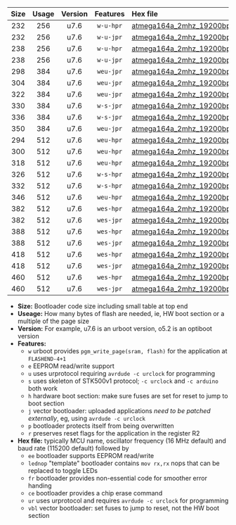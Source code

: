 |Size|Usage|Version|Features|Hex file|
|:-:|:-:|:-:|:-:|:--|
|232|256|u7.6|`w-u-hpr`|[atmega164a_2mhz_19200bps_ur.hex](https://raw.githubusercontent.com/stefanrueger/urboot/main//atmega164a_2mhz_19200bps_ur.hex)|
|232|256|u7.6|`w-u-jpr`|[atmega164a_2mhz_19200bps_ur_vbl.hex](https://raw.githubusercontent.com/stefanrueger/urboot/main//atmega164a_2mhz_19200bps_ur_vbl.hex)|
|238|256|u7.6|`w-u-hpr`|[atmega164a_2mhz_19200bps_lednop_ur.hex](https://raw.githubusercontent.com/stefanrueger/urboot/main//atmega164a_2mhz_19200bps_lednop_ur.hex)|
|238|256|u7.6|`w-u-jpr`|[atmega164a_2mhz_19200bps_lednop_ur_vbl.hex](https://raw.githubusercontent.com/stefanrueger/urboot/main//atmega164a_2mhz_19200bps_lednop_ur_vbl.hex)|
|298|384|u7.6|`weu-jpr`|[atmega164a_2mhz_19200bps_ee_ur_vbl.hex](https://raw.githubusercontent.com/stefanrueger/urboot/main//atmega164a_2mhz_19200bps_ee_ur_vbl.hex)|
|304|384|u7.6|`weu-jpr`|[atmega164a_2mhz_19200bps_ee_lednop_ur_vbl.hex](https://raw.githubusercontent.com/stefanrueger/urboot/main//atmega164a_2mhz_19200bps_ee_lednop_ur_vbl.hex)|
|322|384|u7.6|`weu-jpr`|[atmega164a_2mhz_19200bps_ee_lednop_fr_ur_vbl.hex](https://raw.githubusercontent.com/stefanrueger/urboot/main//atmega164a_2mhz_19200bps_ee_lednop_fr_ur_vbl.hex)|
|330|384|u7.6|`w-s-jpr`|[atmega164a_2mhz_19200bps_vbl.hex](https://raw.githubusercontent.com/stefanrueger/urboot/main//atmega164a_2mhz_19200bps_vbl.hex)|
|336|384|u7.6|`w-s-jpr`|[atmega164a_2mhz_19200bps_lednop_vbl.hex](https://raw.githubusercontent.com/stefanrueger/urboot/main//atmega164a_2mhz_19200bps_lednop_vbl.hex)|
|350|384|u7.6|`weu-jpr`|[atmega164a_2mhz_19200bps_ee_lednop_fr_ce_ur_vbl.hex](https://raw.githubusercontent.com/stefanrueger/urboot/main//atmega164a_2mhz_19200bps_ee_lednop_fr_ce_ur_vbl.hex)|
|294|512|u7.6|`weu-hpr`|[atmega164a_2mhz_19200bps_ee_ur.hex](https://raw.githubusercontent.com/stefanrueger/urboot/main//atmega164a_2mhz_19200bps_ee_ur.hex)|
|300|512|u7.6|`weu-hpr`|[atmega164a_2mhz_19200bps_ee_lednop_ur.hex](https://raw.githubusercontent.com/stefanrueger/urboot/main//atmega164a_2mhz_19200bps_ee_lednop_ur.hex)|
|318|512|u7.6|`weu-hpr`|[atmega164a_2mhz_19200bps_ee_lednop_fr_ur.hex](https://raw.githubusercontent.com/stefanrueger/urboot/main//atmega164a_2mhz_19200bps_ee_lednop_fr_ur.hex)|
|326|512|u7.6|`w-s-hpr`|[atmega164a_2mhz_19200bps.hex](https://raw.githubusercontent.com/stefanrueger/urboot/main//atmega164a_2mhz_19200bps.hex)|
|332|512|u7.6|`w-s-hpr`|[atmega164a_2mhz_19200bps_lednop.hex](https://raw.githubusercontent.com/stefanrueger/urboot/main//atmega164a_2mhz_19200bps_lednop.hex)|
|346|512|u7.6|`weu-hpr`|[atmega164a_2mhz_19200bps_ee_lednop_fr_ce_ur.hex](https://raw.githubusercontent.com/stefanrueger/urboot/main//atmega164a_2mhz_19200bps_ee_lednop_fr_ce_ur.hex)|
|382|512|u7.6|`wes-hpr`|[atmega164a_2mhz_19200bps_ee.hex](https://raw.githubusercontent.com/stefanrueger/urboot/main//atmega164a_2mhz_19200bps_ee.hex)|
|382|512|u7.6|`wes-jpr`|[atmega164a_2mhz_19200bps_ee_vbl.hex](https://raw.githubusercontent.com/stefanrueger/urboot/main//atmega164a_2mhz_19200bps_ee_vbl.hex)|
|388|512|u7.6|`wes-hpr`|[atmega164a_2mhz_19200bps_ee_lednop.hex](https://raw.githubusercontent.com/stefanrueger/urboot/main//atmega164a_2mhz_19200bps_ee_lednop.hex)|
|388|512|u7.6|`wes-jpr`|[atmega164a_2mhz_19200bps_ee_lednop_vbl.hex](https://raw.githubusercontent.com/stefanrueger/urboot/main//atmega164a_2mhz_19200bps_ee_lednop_vbl.hex)|
|418|512|u7.6|`wes-hpr`|[atmega164a_2mhz_19200bps_ee_lednop_fr.hex](https://raw.githubusercontent.com/stefanrueger/urboot/main//atmega164a_2mhz_19200bps_ee_lednop_fr.hex)|
|418|512|u7.6|`wes-jpr`|[atmega164a_2mhz_19200bps_ee_lednop_fr_vbl.hex](https://raw.githubusercontent.com/stefanrueger/urboot/main//atmega164a_2mhz_19200bps_ee_lednop_fr_vbl.hex)|
|460|512|u7.6|`wes-hpr`|[atmega164a_2mhz_19200bps_ee_lednop_fr_ce.hex](https://raw.githubusercontent.com/stefanrueger/urboot/main//atmega164a_2mhz_19200bps_ee_lednop_fr_ce.hex)|
|460|512|u7.6|`wes-jpr`|[atmega164a_2mhz_19200bps_ee_lednop_fr_ce_vbl.hex](https://raw.githubusercontent.com/stefanrueger/urboot/main//atmega164a_2mhz_19200bps_ee_lednop_fr_ce_vbl.hex)|

- **Size:** Bootloader code size including small table at top end
- **Useage:** How many bytes of flash are needed, ie, HW boot section or a multiple of the page size
- **Version:** For example, u7.6 is an urboot version, o5.2 is an optiboot version
- **Features:**
  + `w` urboot provides `pgm_write_page(sram, flash)` for the application at `FLASHEND-4+1`
  + `e` EEPROM read/write support
  + `u` uses urprotocol requiring `avrdude -c urclock` for programming
  + `s` uses skeleton of STK500v1 protocol; `-c urclock` and `-c arduino` both work
  + `h` hardware boot section: make sure fuses are set for reset to jump to boot section
  + `j` vector bootloader: uploaded applications *need to be patched externally*, eg, using `avrdude -c urclock`
  + `p` bootloader protects itself from being overwritten
  + `r` preserves reset flags for the application in the register R2
- **Hex file:** typically MCU name, oscillator frequency (16 MHz default) and baud rate (115200 default) followed by
  + `ee` bootloader supports EEPROM read/write
  + `lednop` "template" bootloader contains `mov rx,rx` nops that can be replaced to toggle LEDs
  + `fr` bootloader provides non-essential code for smoother error handing
  + `ce` bootloader provides a chip erase command
  + `ur` uses urprotocol and requires `avrdude -c urclock` for programming
  + `vbl` vector bootloader: set fuses to jump to reset, not the HW boot section
